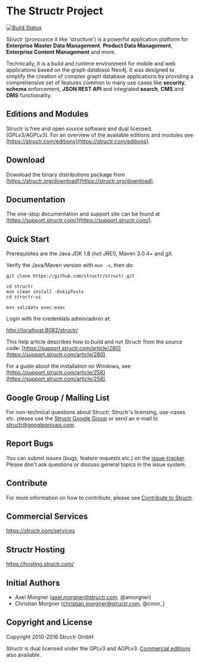 # The Structr Project

[![Build Status](http://ci.structr.org:59398/buildStatus/icon?job=Structr&style=plastic)](http://ci.structr.org:59398/job/Structr)

Structr (pronounce it like 'structure') is a powerful application platform for **Enterprise Master Data Management**, **Product Data Management**, **Enterprise Content Management** and more.

Technically, it is a build and runtime environment for mobile and web applications based on the graph database Neo4j. It was designed to simplify the creation of complex graph database applications by providing a comprehensive set of features common to many use cases like **security**, **schema** enforcement, **JSON REST API** and integrated **search**, **CMS** and **DMS** functionality.

## Editions and Modules

Structr is free and open source software and dual licensed (GPLv3/AGPLv3). For an overview of the available editions and modules see [https://structr.com/editions](https://structr.com/editions).

## Download

Download the binary distributions package from [https://structr.org/download](https://structr.org/download).

## Documentation

The one-stop documentation and support site can be found at [https://support.structr.com/](https://support.structr.com/).

## Quick Start

Prerequisites are the Java JDK 1.8 (not JRE!), Maven 3.0.4+ and git.

Verify the Java/Maven version with `mvn -v`, then do:

```
git clone https://github.com/structr/structr.git

cd structr
mvn clean install -DskipTests
cd structr-ui

mvn validate exec:exec
```
Login with the credentials admin/admin at:

[http://localhost:8082/structr/](http://localhost:8082/structr/)

This help article describes how to build and run Structr from the source code: [https://support.structr.com/article/280](https://support.structr.com/article/280).

For a guide about the installation on Windows, see [https://support.structr.com/article/258](https://support.structr.com/article/258).

## Google Group / Mailing List

For non-technical questions about Structr, Structr's licensing, use-cases etc. please use the [Structr Google Group](https://groups.google.com/forum/#!forum/structr) or send an e-mail to [structr@googlegroups.com](structr@googlegroups.com).

## Report Bugs

You can submit issues (bugs, feature requests etc.) on the [issue-tracker](https://github.com/structr/structr/issues). Please don't ask questions or discuss general topics in the issue system.

## Contribute

For more information on how to contribute, please see [Contribute to Structr](http://docs.structr.org/contribute).

## Commercial Services

https://structr.com/services

## Structr Hosting

https://hosting.structr.com/

## Initial Authors

- Axel Morgner (axel.morgner@structr.com, @amorgner)
- Christian Morgner (christian.morgner@structr.com, @cmor_)

## Copyright and License

Copyright 2010-2016 Structr GmbH

Structr is dual licensed under the GPLv3 and AGPLv3. [Commercial editions](https://structr.com/editions) also available.
